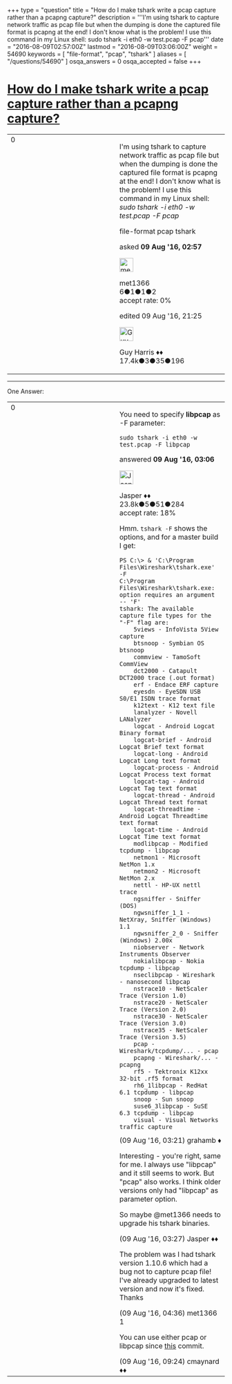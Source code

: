 +++
type = "question"
title = "How do I make tshark write a pcap capture rather than a pcapng capture?"
description = '''I&#x27;m using tshark to capture network traffic as pcap file but when the dumping is done the captured file format is pcapng at the end! I don&#x27;t know what is the problem! I use this command in my Linux shell: sudo tshark -i eth0 -w test.pcap -F pcap'''
date = "2016-08-09T02:57:00Z"
lastmod = "2016-08-09T03:06:00Z"
weight = 54690
keywords = [ "file-format", "pcap", "tshark" ]
aliases = [ "/questions/54690" ]
osqa_answers = 0
osqa_accepted = false
+++

<div class="headNormal">

# [How do I make tshark write a pcap capture rather than a pcapng capture?](/questions/54690/how-do-i-make-tshark-write-a-pcap-capture-rather-than-a-pcapng-capture)

</div>

<div id="main-body">

<div id="askform">

<table id="question-table" style="width:100%;"><colgroup><col style="width: 50%" /><col style="width: 50%" /></colgroup><tbody><tr class="odd"><td style="width: 30px; vertical-align: top"><div class="vote-buttons"><div id="post-54690-score" class="post-score" title="current number of votes">0</div><div id="favorite-count" class="favorite-count"></div></div></td><td><div id="item-right"><div class="question-body"><p>I'm using tshark to capture network traffic as pcap file but when the dumping is done the captured file format is pcapng at the end! I don't know what is the problem! I use this command in my Linux shell:<br />
<em>sudo tshark -i eth0 -w test.pcap -F pcap</em></p></div><div id="question-tags" class="tags-container tags">file-format pcap tshark</div><div id="question-controls" class="post-controls"></div><div class="post-update-info-container"><div class="post-update-info post-update-info-user"><p>asked <strong>09 Aug '16, 02:57</strong></p><img src="https://secure.gravatar.com/avatar/69a28419552e24af6e1e7ae8c6159f2e?s=32&amp;d=identicon&amp;r=g" class="gravatar" width="32" height="32" alt="met1366&#39;s gravatar image" /><p>met1366<br />
<span class="score" title="6 reputation points">6</span><span title="1 badges"><span class="badge1">●</span><span class="badgecount">1</span></span><span title="1 badges"><span class="silver">●</span><span class="badgecount">1</span></span><span title="2 badges"><span class="bronze">●</span><span class="badgecount">2</span></span><br />
<span class="accept_rate" title="Rate of the user&#39;s accepted answers">accept rate:</span> <span title="met1366 has no accepted answers">0%</span> </br></p></div><div class="post-update-info post-update-info-edited"><p>edited 09 Aug '16, 21:25</p><img src="https://secure.gravatar.com/avatar/f93de7000747ab5efb5acd3034b2ebd7?s=32&amp;d=identicon&amp;r=g" class="gravatar" width="32" height="32" alt="Guy%20Harris&#39;s gravatar image" /><p>Guy Harris ♦♦<br />
<span class="score" title="17443 reputation points"><span>17.4k</span></span><span title="3 badges"><span class="badge1">●</span><span class="badgecount">3</span></span><span title="35 badges"><span class="silver">●</span><span class="badgecount">35</span></span><span title="196 badges"><span class="bronze">●</span><span class="badgecount">196</span></span></p></div></div><div id="comments-container-54690" class="comments-container"></div><div id="comment-tools-54690" class="comment-tools"></div><div class="clear"></div><div id="comment-54690-form-container" class="comment-form-container"></div><div class="clear"></div></div></td></tr></tbody></table>

------------------------------------------------------------------------

<div class="tabBar">

<span id="sort-top"></span>

<div class="headQuestions">

One Answer:

</div>

</div>

<span id="54691"></span>

<div id="answer-container-54691" class="answer">

<table style="width:100%;"><colgroup><col style="width: 50%" /><col style="width: 50%" /></colgroup><tbody><tr class="odd"><td style="width: 30px; vertical-align: top"><div class="vote-buttons"><div id="post-54691-score" class="post-score" title="current number of votes">0</div></div></td><td><div class="item-right"><div class="answer-body"><p>You need to specify <strong>libpcap</strong> as -F parameter:</p><p><code>sudo tshark -i eth0 -w test.pcap -F libpcap</code></p></div><div class="answer-controls post-controls"></div><div class="post-update-info-container"><div class="post-update-info post-update-info-user"><p>answered <strong>09 Aug '16, 03:06</strong></p><img src="https://secure.gravatar.com/avatar/c578ba2967741f25aebd6afef702f432?s=32&amp;d=identicon&amp;r=g" class="gravatar" width="32" height="32" alt="Jasper&#39;s gravatar image" /><p>Jasper ♦♦<br />
<span class="score" title="23806 reputation points"><span>23.8k</span></span><span title="5 badges"><span class="badge1">●</span><span class="badgecount">5</span></span><span title="51 badges"><span class="silver">●</span><span class="badgecount">51</span></span><span title="284 badges"><span class="bronze">●</span><span class="badgecount">284</span></span><br />
<span class="accept_rate" title="Rate of the user&#39;s accepted answers">accept rate:</span> <span title="Jasper has 263 accepted answers">18%</span></p></div></div><div id="comments-container-54691" class="comments-container"><span id="54693"></span><div id="comment-54693" class="comment"><div id="post-54693-score" class="comment-score"></div><div class="comment-text"><p>Hmm. <code>tshark -F</code> shows the options, and for a master build I get:</p><pre><code>PS C:\&gt; &amp; &#39;C:\Program Files\Wireshark\tshark.exe&#39; -F                     
C:\Program Files\Wireshark\tshark.exe: option requires an argument -- &#39;F&#39;
tshark: The available capture file types for the &quot;-F&quot; flag are:          
    5views - InfoVista 5View capture                                     
    btsnoop - Symbian OS btsnoop                                         
    commview - TamoSoft CommView                                         
    dct2000 - Catapult DCT2000 trace (.out format)                       
    erf - Endace ERF capture                                             
    eyesdn - EyeSDN USB S0/E1 ISDN trace format                          
    k12text - K12 text file                                              
    lanalyzer - Novell LANalyzer                                         
    logcat - Android Logcat Binary format                                
    logcat-brief - Android Logcat Brief text format                      
    logcat-long - Android Logcat Long text format                        
    logcat-process - Android Logcat Process text format                  
    logcat-tag - Android Logcat Tag text format                          
    logcat-thread - Android Logcat Thread text format                    
    logcat-threadtime - Android Logcat Threadtime text format            
    logcat-time - Android Logcat Time text format                        
    modlibpcap - Modified tcpdump - libpcap                              
    netmon1 - Microsoft NetMon 1.x                                       
    netmon2 - Microsoft NetMon 2.x                                       
    nettl - HP-UX nettl trace                                            
    ngsniffer - Sniffer (DOS)                                            
    ngwsniffer_1_1 - NetXray, Sniffer (Windows) 1.1                      
    ngwsniffer_2_0 - Sniffer (Windows) 2.00x                             
    niobserver - Network Instruments Observer                            
    nokialibpcap - Nokia tcpdump - libpcap                               
    nseclibpcap - Wireshark - nanosecond libpcap                         
    nstrace10 - NetScaler Trace (Version 1.0)                            
    nstrace20 - NetScaler Trace (Version 2.0)                            
    nstrace30 - NetScaler Trace (Version 3.0)                            
    nstrace35 - NetScaler Trace (Version 3.5)                            
    pcap - Wireshark/tcpdump/... - pcap                                  
    pcapng - Wireshark/... - pcapng                                      
    rf5 - Tektronix K12xx 32-bit .rf5 format                             
    rh6_1libpcap - RedHat 6.1 tcpdump - libpcap                          
    snoop - Sun snoop                                                    
    suse6_3libpcap - SuSE 6.3 tcpdump - libpcap                          
    visual - Visual Networks traffic capture</code></pre></div><div id="comment-54693-info" class="comment-info"><span class="comment-age">(09 Aug '16, 03:21)</span> grahamb ♦</div></div><span id="54694"></span><div id="comment-54694" class="comment"><div id="post-54694-score" class="comment-score"></div><div class="comment-text"><p>Interesting - you're right, same for me. I always use "libpcap" and it still seems to work. But "pcap" also works. I think older versions only had "libpcap" as parameter option.</p><p>So maybe @met1366 needs to upgrade his tshark binaries.</p></div><div id="comment-54694-info" class="comment-info"><span class="comment-age">(09 Aug '16, 03:27)</span> Jasper ♦♦</div></div><span id="54697"></span><div id="comment-54697" class="comment"><div id="post-54697-score" class="comment-score"></div><div class="comment-text"><p>The problem was I had tshark version 1.10.6 which had a bug not to capture pcap file! I've already upgraded to latest version and now it's fixed.<br />
Thanks</p></div><div id="comment-54697-info" class="comment-info"><span class="comment-age">(09 Aug '16, 04:36)</span> met1366</div></div><span id="54705"></span><div id="comment-54705" class="comment"><div id="post-54705-score" class="comment-score">1</div><div class="comment-text"><p>You can use either pcap or libpcap since <a href="https://code.wireshark.org/review/gitweb?p=wireshark.git;a=commitdiff;h=a4ad9e9f74d58f3a869ceb27845f74345d7b81be">this</a> commit.</p></div><div id="comment-54705-info" class="comment-info"><span class="comment-age">(09 Aug '16, 09:24)</span> cmaynard ♦♦</div></div></div><div id="comment-tools-54691" class="comment-tools"></div><div class="clear"></div><div id="comment-54691-form-container" class="comment-form-container"></div><div class="clear"></div></div></td></tr></tbody></table>

</div>

<div class="paginator-container-left">

</div>

</div>

</div>

